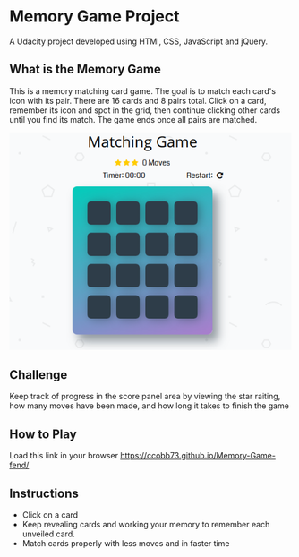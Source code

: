 # Memory Game Project
A Udacity project developed using HTMl, CSS, JavaScript and jQuery.

## What is the Memory Game
This is a memory matching card game. The goal is to match each card's icon with its pair. There are 16 cards and 8 pairs total. Click on a card, remember its icon and spot in the grid, then continue clicking other cards until you find its match. The game ends once all pairs are matched.

![alt text](memory-game.png "Memory Game")

## Challenge
Keep track of progress in the score panel area by viewing the star raiting, how many moves have been made, and how long it takes to finish the game

## How to Play
Load this link in your browser https://ccobb73.github.io/Memory-Game-fend/

## Instructions
* Click on a card
* Keep revealing cards and working your memory to remember each unveiled card.
* Match cards properly with less moves and in faster time

